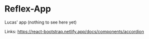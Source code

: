 # Reflex-App
Lucas' app (nothing to see here yet)

Links: https://react-bootstrap.netlify.app/docs/components/accordion
